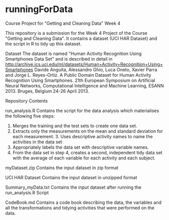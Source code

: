 # runningForData
Course Project for "Getting and Cleaning Data" Week 4


This repository is a submission for the Week 4 Project of the Course "Getting and Cleaning Data". It contains a dataset (UCI HAR Dataset) and the script in R to tidy up this dataset.

Dataset
The dataset is named "Human Activity Recognition Using Smartphones Data Set" and is described in detail in http://archive.ics.uci.edu/ml/datasets/Human+Activity+Recognition+Using+Smartphones 
Davide Anguita, Alessandro Ghio, Luca Oneto, Xavier Parra and Jorge L. Reyes-Ortiz. A Public Domain Dataset for Human Activity Recognition Using Smartphones. 21th European Symposium on Artificial Neural Networks, Computational Intelligence and Machine Learning, ESANN 2013. Bruges, Belgium 24-26 April 2013.

Repository Contents

run_analysis.R
Contains the script for the data analysis which materialises the following five steps:
1. Merges the training and the test sets to create one data set.
2. Extracts only the measurements on the mean and standard deviation for each measurement. 3. Uses descriptive activity names to name the activities in the data set
4. Appropriately labels the data set with descriptive variable names. 
5. From the data set in step 4, creates a second, independent tidy data set with the average of each variable for each activity and each subject.

myDataset.zip
Contains the input dataset in zip format

UCI HAR Dataset
Contains the input dataset in unzipped format

Summary_myData.txt
Contains the input dataset after running the run_analysis.R Script

CodeBook.md 
Contains a code book describing the data, the variables and all the transformations and tidying activities that were performed on the data.

